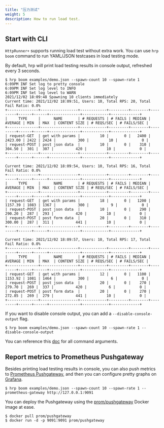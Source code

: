 ```yaml
---
title: "压力测试"
weight: 5
description: How to run load test.
---
```


## Start with CLI

`HttpRunner+` supports running load test without extra work. You can use `hrp boom` command to run YAML/JSON testcases in load testing mode.

By default, hrp will print load testing results in console output, refreshed every 3 seconds.

```
$ hrp boom examples/demo.json --spawn-count 10 --spawn-rate 1
6:09PM INF Set log to pretty console
6:09PM INF Set log level to INFO
6:09PM INF Set log level to WARN
2021/12/02 18:09:48 Spawning 10 clients immediately
Current time: 2021/12/02 18:09:51, Users: 10, Total RPS: 20, Total Fail Ratio: 0.0%
+--------------+-----------------+------------+---------+--------+---------+------+------+--------------+------------+-------------+
|     TYPE     |      NAME       | # REQUESTS | # FAILS | MEDIAN | AVERAGE | MIN  | MAX  | CONTENT SIZE | # REQS/SEC | # FAILS/SEC |
+--------------+-----------------+------------+---------+--------+---------+------+------+--------------+------------+-------------+
| request-GET  | get with params |         10 |       0 |   2400 | 2423.00 | 2422 | 2424 |          300 |         10 |           0 |
| request-POST | post json data  |         10 |       0 |    310 |  304.50 |  301 |  307 |          420 |         10 |           0 |
+--------------+-----------------+------------+---------+--------+---------+------+------+--------------+------------+-------------+

Current time: 2021/12/02 18:09:54, Users: 10, Total RPS: 16, Total Fail Ratio: 0.0%
+--------------+-----------------+------------+---------+--------+---------+------+------+--------------+------------+-------------+
|     TYPE     |      NAME       | # REQUESTS | # FAILS | MEDIAN | AVERAGE | MIN  | MAX  | CONTENT SIZE | # REQS/SEC | # FAILS/SEC |
+--------------+-----------------+------------+---------+--------+---------+------+------+--------------+------------+-------------+
| request-GET  | get with params |         18 |       0 |   1200 | 1157.39 | 1083 | 1367 |          300 |          9 |           0 |
| request-POST | post json data  |         10 |       0 |    290 |  290.20 |  287 |  293 |          420 |         10 |           0 |
| request-POST | post form data  |         20 |       0 |    310 |  300.00 |  287 |  311 |          441 |         10 |           0 |
+--------------+-----------------+------------+---------+--------+---------+------+------+--------------+------------+-------------+

Current time: 2021/12/02 18:09:57, Users: 10, Total RPS: 17, Total Fail Ratio: 0.0%
+--------------+-----------------+------------+---------+--------+---------+------+------+--------------+------------+-------------+
|     TYPE     |      NAME       | # REQUESTS | # FAILS | MEDIAN | AVERAGE | MIN  | MAX  | CONTENT SIZE | # REQS/SEC | # FAILS/SEC |
+--------------+-----------------+------------+---------+--------+---------+------+------+--------------+------------+-------------+
| request-GET  | get with params |         12 |       0 |   1100 | 1153.92 | 1081 | 1464 |          300 |          6 |           0 |
| request-POST | post json data  |         20 |       0 |    270 |  279.70 |  269 |  337 |          420 |          6 |           0 |
| request-POST | post form data  |         20 |       0 |    270 |  272.85 |  269 |  279 |          441 |         10 |           0 |
+--------------+-----------------+------------+---------+--------+---------+------+------+--------------+------------+-------------+
```

If you want to disable console output, you can add a `--disable-console-output` flag.

```
$ hrp boom examples/demo.json --spawn-count 10 --spawn-rate 1 --disable-console-output
```

You can reference this [doc](cmd/hrp_boom.md) for all command arguments.

## Report metrics to Prometheus Pushgateway

Besides printing load testing results in console, you can also push metrics to [Prometheus Pushgateway][pushgateway_github], and then you can configure pretty graphs on [Grafana][Grafana].

```
$ hrp boom examples/demo.json --spawn-count 10 --spawn-rate 1 --prometheus-gateway http://127.0.0.1:9091
```

You can deploy the Pushgateway using the [prom/pushgateway][pushgateway_docker] Docker image at ease.

```
$ docker pull prom/pushgateway
$ docker run -d -p 9091:9091 prom/pushgateway
```

[pushgateway_github]: https://github.com/prometheus/pushgateway
[pushgateway_docker]: https://hub.docker.com/r/prom/pushgateway
[Grafana]: https://grafana.com/
